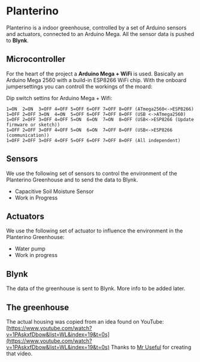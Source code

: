 # Planterino

Planterino is a indoor greenhouse, controlled by a set of Arduino sensors and actuators, connected to an Arduino Mega. All the sensor data is pushed to **Blynk**.

## Microcontroller

For the heart of the project a **Arduino Mega + WiFi** is used. Basically an Arduino Mega 2560 with a build-in ESP8266 WiFi chip. 
With the onboard jumpersettings you can controll the workings of the moard:

Dip switch settins for Arduino Mega + Wifi:

    1=ON  2=ON  3=OFF 4=OFF 5=OFF 6=OFF 7=OFF 8=OFF (ATmega2560<->ESP8266)
    1=OFF 2=OFF 3=ON  4=ON  5=OFF 6=OFF 7=OFF 8=OFF (USB <->ATmega2560)
    1=OFF 2=OFF 3=OFF 4=OFF 5=ON  6=ON  7=ON  8=OFF (USB<->ESP8266 (Update firmware or sketch))
    1=OFF 2=OFF 3=OFF 4=OFF 5=ON  6=ON  7=OFF 8=OFF (USB<->ESP8266 (communication))
    1=OFF 2=OFF 3=OFF 4=OFF 5=OFF 6=OFF 7=OFF 8=OFF (All independent)

## Sensors

We use the following set of sensors to control the environment of the Planterino Greenhouse and to send the data to Blynk.

 - Capacitive Soil Moisture Sensor
 - Work in Progress

## Actuators

We use the following set of actuator to influence the environment in the Planterino Greenhouse:

 - Water pump
 - Work in progress

## Blynk
The data of the greenhouse is sent to Blynk.
More info to be added later.

## The greenhouse
The actual housing was copied from an idea found on YouTube:
[https://www.youtube.com/watch?v=1PAskxfDbow&list=WL&index=19&t=0s](https://www.youtube.com/watch?v=1PAskxfDbow&list=WL&index=19&t=0s)
Thanks to [Mr Useful](https://www.youtube.com/channel/UCb23xsrNokj8V6tv1g3nxeA) for creating that video.

